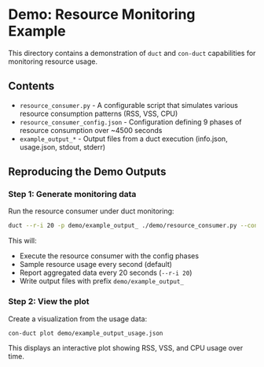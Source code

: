 # Demo: Resource Monitoring Example

This directory contains a demonstration of `duct` and `con-duct` capabilities for monitoring resource usage.

## Contents

- `resource_consumer.py` - A configurable script that simulates various resource consumption patterns (RSS, VSS, CPU)
- `resource_consumer_config.json` - Configuration defining 9 phases of resource consumption over ~4500 seconds
- `example_output_*` - Output files from a duct execution (info.json, usage.json, stdout, stderr)

## Reproducing the Demo Outputs

### Step 1: Generate monitoring data

Run the resource consumer under duct monitoring:

```bash
duct --r-i 20 -p demo/example_output_ ./demo/resource_consumer.py --config demo/resource_consumer_config.json
```

This will:
- Execute the resource consumer with the config phases
- Sample resource usage every second (default)
- Report aggregated data every 20 seconds (`--r-i 20`)
- Write output files with prefix `demo/example_output_`

### Step 2: View the plot

Create a visualization from the usage data:

```bash
con-duct plot demo/example_output_usage.json
```

This displays an interactive plot showing RSS, VSS, and CPU usage over time.

